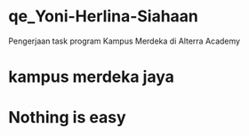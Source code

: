 # qe_Yoni-Herlina-Siahaan
Pengerjaan task program Kampus Merdeka di Alterra Academy

# kampus merdeka jaya

# Nothing is easy